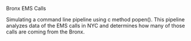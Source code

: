 Bronx EMS Calls

Simulating a command line pipeline using c method popen().
This pipeline analyzes data of the EMS calls in NYC and determines how many of those calls are coming from the Bronx.
